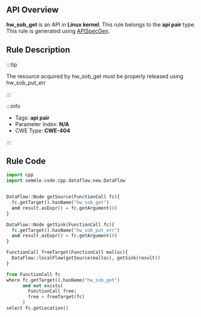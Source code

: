 ---
---


## API Overview
**hw_sob_get** is an API in **Linux kernel**. This rule belongs to the **api pair** type. This rule is generated using [APISpecGen](../../tools/APISpecGen).
## Rule Description

:::tip

The resource acquired by hw_sob_get must be properly released using hw_sob_put_err

:::

:::info

- Tags: **api pair**
- Parameter Index: **N/A**
- CWE Type: **CWE-404**

:::

## Rule Code
```python
import cpp
import semmle.code.cpp.dataflow.new.DataFlow


DataFlow::Node getSource(FunctionCall fc){
  fc.getTarget().hasName("hw_sob_get")
  and result.asExpr() = fc.getArgument(0)
}

DataFlow::Node getSink(FunctionCall fc){
  fc.getTarget().hasName("hw_sob_put_err")
  and result.asExpr() = fc.getArgument(0)
}

FunctionCall freeTarget(FunctionCall malloc){
  DataFlow::localFlow(getSource(malloc), getSink(result))
}

from FunctionCall fc
where fc.getTarget().hasName("hw_sob_get")
      and not exists(
        FunctionCall free| 
        free = freeTarget(fc)
      )
select fc.getLocation()

    
```